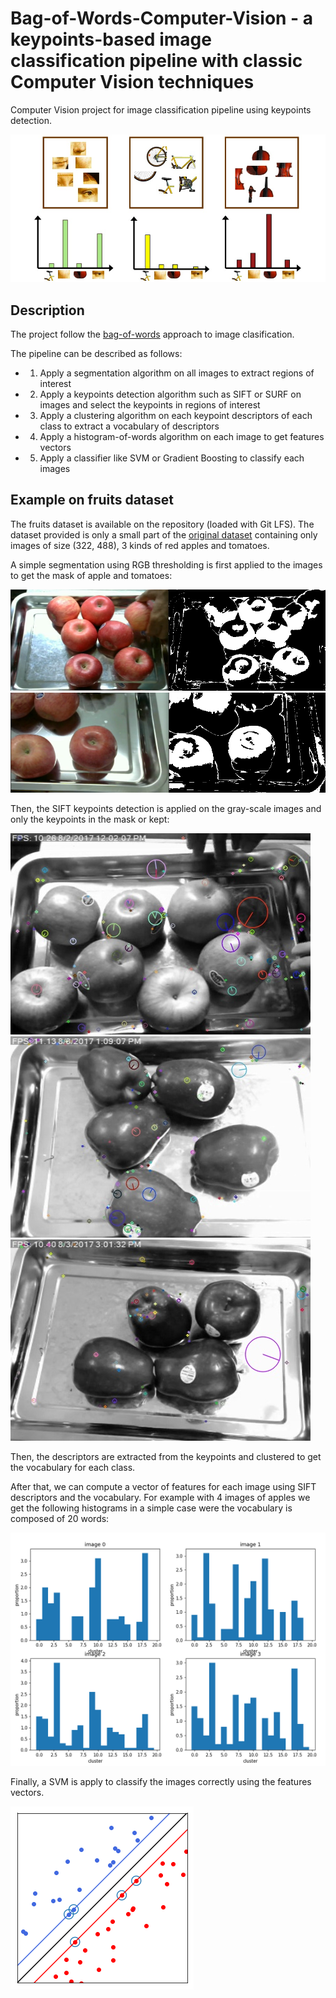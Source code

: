 # Bag-of-Words-Computer-Vision - a keypoints-based image classification pipeline with classic Computer Vision techniques

Computer Vision project for image classification pipeline using keypoints detection.

![intro](ressources/bag_of_words_intro.jpg)

## Description

The project follow the [bag-of-words](https://en.wikipedia.org/wiki/Bag-of-words_model_in_computer_vision) approach to image clasification.

The pipeline can be described as follows:

- 1) Apply a segmentation algorithm on all images to extract regions of interest

- 2) Apply a keypoints detection algorithm such as SIFT or SURF on images and select the keypoints in regions of interest

- 3) Apply a clustering algorithm on each keypoint descriptors of each class to extract a vocabulary of descriptors

- 4) Apply a histogram-of-words algorithm on each image to get features vectors

- 5) Apply a classifier like SVM or Gradient Boosting to classify each images

## Example on fruits dataset

The fruits dataset is available on the repository (loaded with Git LFS). The dataset provided is only a small part of the [original dataset](https://www.kaggle.com/chrisfilo/fruit-recognition) containing only images of size (322, 488), 3 kinds of red apples and tomatoes.

A simple segmentation using RGB thresholding is first applied to the images to get the mask of apple and tomatoes:

![simple segmentation 1](ressources/rgb_segmentation_1.png)
![simple segmentation 2](ressources/rgb_segmentation_2.png)

Then, the SIFT keypoints detection is applied on the gray-scale images and only the keypoints in the mask or kept:

![sift keypoint 1](ressources/sift_keypoints_1.jpg)
![sift keypoint 2](ressources/sift_keypoints_2.jpg)
![sift keypoint 3](ressources/sift_keypoints_3.jpg)

Then, the descriptors are extracted from the keypoints and clustered to get the vocabulary for each class.

After that, we can compute a vector of features for each image using SIFT descriptors and the vocabulary. For example with 4 images of apples we get the following histograms in a simple case were the vocabulary is composed of 20 words:

![features histograms](ressources/features_histograms.png)

Finally, a SVM is apply to classify the images correctly using the features vectors.

![SVM](ressources/img_svm.png)

